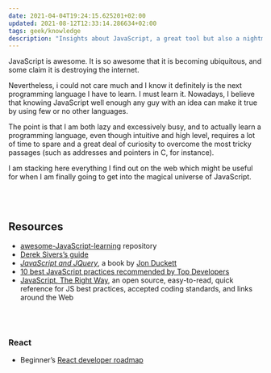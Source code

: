 ```yaml
---
date: 2021-04-04T19:24:15.625201+02:00
updated: 2021-08-12T12:33:14.286634+02:00
tags: geek/knowledge
description: "Insights about JavaScript, a great tool but also a nightmare."
---
```

JavaScript is awesome. It is so awesome that it is becoming ubiquitous, and some claim it is destroying the internet.

Nevertheless, i could not care much and I know it definitely is the next programming language I have to learn. I must learn it. Nowadays, I believe that knowing JavaScript well enough any guy with an idea can make it true by using few or no other languages.

The point is that I am both lazy and excessively busy, and to actually learn a programming language, even though intuitive and high level, requires a lot of time to spare and a great deal of curiosity to overcome the most tricky passages (such as addresses and pointers in C, for instance).

I am stacking here everything I find out on the web which might be useful for when I am finally going to get into the magical universe of JavaScript.

<br>
<br>

## Resources

- [awesome-JavaScript-learning](https://github.com/micromata/awesome-javascript-learning 'awesome-javascrpt-learning on GitHub') repository
- [Derek Sivers’s guide](https://sivers.org/learn-js)
- <cite><a href="http://www.javascriptbook.com/"  target="_blank" title="JavaScript and JQuery">JavaScript and JQuery</a></cite>, a book by [Jon Duckett](https://en.wikipedia.org/wiki/John_Duckett "Jon Duckett on Wikipedia")
- [10 best JavaScript practices recommended by Top Developers](https://blog.hrithwik.me/10-best-javascript-practices-recommended-by-top-developers "10 best JavaScript practices recommended by Top Developers")
- [JavaScript, The Right Way](https://jstherightway.org/ 'JavaScript, The Right Way'), an open source, easy-to-read, quick reference for JS best practices, accepted coding standards, and links around the Web

<br>
<br>

### React

- Beginner’s [React developer roadmap](https://dev.to/monicafidalgo/react-developer-roadmap-beginners-guide-14fc "React developer roadmap")